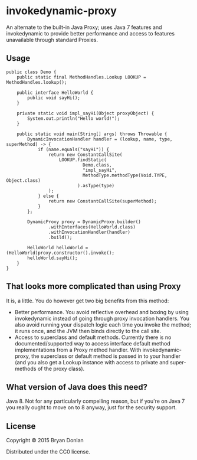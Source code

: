 # invokedynamic-proxy

An alternate to the built-in Java Proxy; uses Java 7 features and invokedynamic to provide better performance and access
to features unavailable through standard Proxies.

## Usage

    public class Demo {
        public static final MethodHandles.Lookup LOOKUP = MethodHandles.lookup();

        public interface HelloWorld {
            public void sayHi();
        }

        private static void impl_sayHi(Object proxyObject) {
            System.out.println("Hello world!");
        }

        public static void main(String[] args) throws Throwable {
            DynamicInvocationHandler handler = (lookup, name, type, superMethod) -> {
                if (name.equals("sayHi")) {
                    return new ConstantCallSite(
                        LOOKUP.findStatic(
                                 Demo.class,
                                 "impl_sayHi",
                                 MethodType.methodType(Void.TYPE, Object.class)
                               ).asType(type)
                    );
                } else {
                    return new ConstantCallSite(superMethod);
                }
            };

            DynamicProxy proxy = DynamicProxy.builder()
                    .withInterfaces(HelloWorld.class)
                    .withInvocationHandler(handler)
                    .build();

            HelloWorld helloWorld = (HelloWorld)proxy.constructor().invoke();
            helloWorld.sayHi();
        }
    }

## That looks more complicated than using Proxy

It is, a little. You do however get two big benefits from this method:

* Better performance. You avoid reflective overhead and boxing by using invokedynamic instead of going through proxy
  invocation handlers. You also avoid running your dispatch logic each time you invoke the method; it runs once, and the
  JVM then binds directly to the call site.
* Access to superclass and default methods. Currently there is no documented/supported way to access interface default
  method implementations from a Proxy method handler. With invokedynamic-proxy, the superclass or default method is
  passed in to your handler (and you also get a Lookup instance with access to private and super-methods of the proxy
  class).

## What version of Java does this need?

Java 8. Not for any particularly compelling reason, but if you're on Java 7 you really ought to move on to 8 anyway,
just for the security support.

## License

Copyright © 2015 Bryan Donlan

Distributed under the CC0 license.

